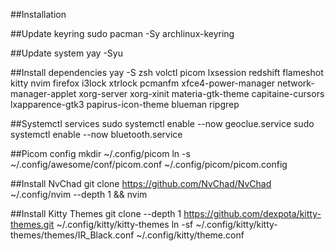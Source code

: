 ##Installation

##Update keyring
sudo pacman -Sy archlinux-keyring

##Update system
yay -Syu

##Install dependencies
yay -S zsh volctl picom lxsession redshift flameshot kitty nvim firefox i3lock xtrlock pcmanfm xfce4-power-manager network-manager-applet xorg-server xorg-xinit materia-gtk-theme capitaine-cursors lxapparence-gtk3 papirus-icon-theme blueman ripgrep

##Systemctl services
sudo systemctl enable --now geoclue.service
sudo systemctl enable --now bluetooth.service

##Picom config
mkdir ~/.config/picom
ln -s ~/.config/awesome/conf/picom.conf ~/.config/picom/picom.config

##Install NvChad
git clone https://github.com/NvChad/NvChad ~/.config/nvim --depth 1 && nvim

##Install Kitty Themes
git clone --depth 1 https://github.com/dexpota/kitty-themes.git ~/.config/kitty/kitty-themes
ln -sf ~/.config/kitty/kitty-themes/themes/IR_Black.conf ~/.config/kitty/theme.conf

